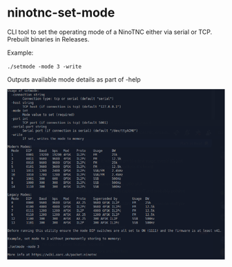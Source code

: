 # ninotnc-set-mode

CLI tool to set the operating mode of a NinoTNC either via serial or TCP. Prebuilt binaries in Releases.

Example:

`./setmode -mode 3 -write`

Outputs available mode details as part of -help

![setmode](setmode.png)
